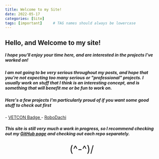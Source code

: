 ```yaml
---
title: Welcome to my Site!
date: 2022-05-17
categories: [Site]
tags: [important]     # TAG names should always be lowercase
---
```

<h2> Hello, and Welcome to my site!</h2>
<h5> I hope you'll enjoy your time here, and are interested in the projects I've worked on! </h5>
<h5> I am not going to be very serious throughout my posts, and hope that you're not expecting too many serious or "professional" projects. I usually work on stuff that I think is an interesting concept, and is something that will benefit me or be fun to work on. </h5>
<h5> Here's a few projects I'm particularly proud of if you want some good stuff to check out first </h5>
- <a href="https://cartex10.github.io/posts/vetcon/"> VETCON Badge </a>
- <a href="https://cartex10.github.io/posts/robodachi/"> RoboDachi </a>
<h5> This site is still very much a work in progress, so I recommend checking out my <a href="https://github.com/cartex10">GitHub page</a> and checking out each repo separately. </h5>
<center style="font-size: xx-large;"> (^-^)/ </center>